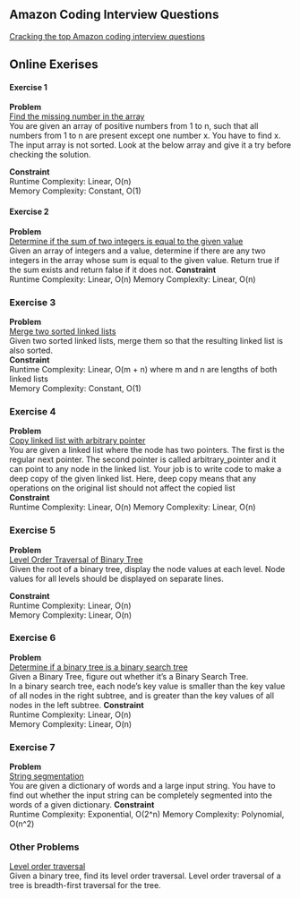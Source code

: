 ## Amazon Coding Interview Questions
[Cracking the top Amazon coding interview questions](https://www.educative.io/blog/crack-amazon-coding-interview-questions)

## Online Exerises
#### Exercise 1
__Problem__   
 [Find the missing number in the array]( https://www.educative.io/m/find-the-missing-number)  
You are given an array of positive numbers from 1 to n, such that all numbers from 1 to n are present except one number x.
You have to find x. The input array is not sorted. Look at the below array and give it a try before checking the solution.

__Constraint__   
  Runtime Complexity: Linear, O(n)  
  Memory Complexity: Constant, O(1)

#### Exercise 2
__Problem__   
[Determine if the sum of two integers is equal to the given value](https://www.educative.io/m/sum-of-two-values)  
Given an array of integers and a value, determine if there are any two integers in the array whose sum is equal to the given value.
Return true if the sum exists and return false if it does not.
__Constraint__   
Runtime Complexity: Linear, O(n)
Memory Complexity: Linear, O(n)

### Exercise 3
__Problem__   
[Merge two sorted linked lists](https://www.educative.io/m/merge-two-sorted-linked-lists)  
Given two sorted linked lists, merge them so that the resulting linked list is also sorted.   
__Constraint__    
 Runtime Complexity: Linear, O(m + n)  where m and n are lengths of both linked lists  
 Memory Complexity: Constant, O(1)

### Exercise 4  
__Problem__  
[Copy linked list with arbitrary pointer](https://www.educative.io/m/copy-linked-list-with-arbitrary-pointer)  
You are given a linked list where the node has two pointers. The first is the regular next pointer. The second pointer is called arbitrary_pointer and it can point to any node in the linked list. Your job is to write code to make a deep copy of the given linked list. Here, deep copy means that any operations on the original list should not affect the copied list  
__Constraint__   
Runtime Complexity: Linear, O(n)
Memory Complexity: Linear, O(n)  

### Exercise 5
__Problem__  
[Level Order Traversal of Binary Tree](https://www.educative.io/m/level-order-traversal-binary-tree)  
Given the root of a binary tree, display the node values at each level. Node values for all levels should be displayed on separate lines.

__Constraint__   
Runtime Complexity: Linear, O(n)  
Memory Complexity: Linear, O(n)  

### Exercise 6
__Problem__  
[Determine if a binary tree is a binary search tree](https://www.educative.io/m/is-binary-tree-a-binary-search-tree)  
Given a Binary Tree, figure out whether it’s a Binary Search Tree.   
In a binary search tree, each node’s key value is smaller than the key value of all nodes in the right subtree,
and is greater than the key values of all nodes in the left subtree.
__Constraint__    
Runtime Complexity: Linear, O(n)   
Memory Complexity: Linear, O(n)  

### Exercise 7  
__Problem__  
[String segmentation](https://www.educative.io/m/string-segmentation)  
You are given a dictionary of words and a large input string.
You have to find out whether the input string can be completely segmented into the words of a given dictionary.
__Constraint__  
  Runtime Complexity: Exponential, O(2^n)
  Memory Complexity: Polynomial, O(n^2)


### Other Problems
[Level order traversal ](https://practice.geeksforgeeks.org/problems/level-order-traversal/1/)  
Given a binary tree, find its level order traversal.
Level order traversal of a tree is breadth-first traversal for the tree.
